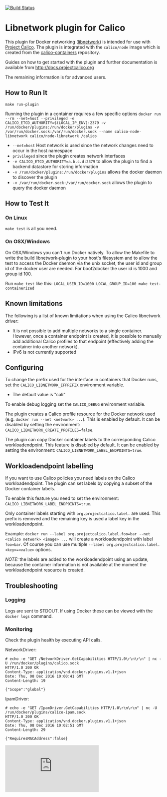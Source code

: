 [![Build Status](https://semaphoreci.com/api/v1/projects/d51a0276-7939-409e-80ac-aa5df9421fef/510521/badge.svg)](https://semaphoreci.com/calico/libnetwork-plugin)

# Libnetwork plugin for Calico

This plugin for Docker networking ([libnetwork](https://github.com/docker/libnetwork)) is intended for use with [Project Calico](http://www.projectcalico.org).
The plugin is integrated with the `calico/node` image which is created from the [calico-containers](https://github.com/projectcalico/calico-containers) repository.

Guides on how to get started with the plugin and further documentation is available from http://docs.projectcalico.org

The remaining information is for advanced users. 

## How to Run It
`make run-plugin`

Running the plugin in a container requires a few specific options
 `docker run --rm --net=host --privileged -e CALICO_ETCD_AUTHORITY=$(LOCAL_IP_ENV):2379 -v /run/docker/plugins:/run/docker/plugins -v /var/run/docker.sock:/var/run/docker.sock --name calico-node-libnetwork calico/node-libnetwork /calico`

- `--net=host` Host network is used since the network changes need to occur in the host namespace
- `privileged` since the plugin creates network interfaces
- `-e CALICO_ETCD_AUTHORITY=a.b.c.d:2379` to allow the plugin to find a backend datastore for storing information
- `-v /run/docker/plugins:/run/docker/plugins` allows the docker daemon to discover the plugin
- `-v /var/run/docker.sock:/var/run/docker.sock` allows the plugin to query the docker daemon

## How to Test It

### On Linux

`make test` is all you need.

### On OSX/Windows

On OSX/Windows you can't run Docker natively. To allow the Makefile to write the build libnetwork-plugin to your host's filesystem and to allow the test to access the Docker daemon via the unix socket, the user id and group id of the docker user are needed. For boot2docker the user id is 1000 and group id 100.

Run `make test` like this: `LOCAL_USER_ID=1000 LOCAL_GROUP_ID=100 make test-containerized`


## Known limitations
The following is a list of known limitations when using the Calico libnetwork
driver:
-  It is not possible to add multiple networks to a single container.  However,
   once a container endpoint is created, it is possible to manually add 
   additional Calico profiles to that endpoint (effectively adding the 
   container into another network).
- IPv6 is not currently supported

## Configuring

To change the prefix used for the interface in containers that Docker runs, set the `CALICO_LIBNETWORK_IFPREFIX` environment variable.

* The default value is "cali"

To enable debug logging set the `CALICO_DEBUG` environment variable.

The plugin creates a Calico profile resource for the Docker network used (e.g. `docker run --net <network> ...`). This is enabled by default. It can be disabled by setting the environment: `CALICO_LIBNETWORK_CREATE_PROFILES=false`.

The plugin can copy Docker container labels to the corresponding Calico workloadendpoint. This feature is disabled by default. It can be enabled by setting the environment: `CALICO_LIBNETWORK_LABEL_ENDPOINTS=true`.

## Workloadendpoint labelling
If you want to use Calico policies you need labels on the Calico workloadendpoint. The plugin can set labels by copying a subset of the Docker container labels.

To enable this feature you need to set the environment: `CALICO_LIBNETWORK_LABEL_ENDPOINTS=true`.

Only container labels starting with `org.projectcalico.label.` are used. This prefix is removed and the remaining key is used a label key in the workloadendpoint.

Example: `docker run --label org.projectcalico.label.foo=bar --net <calico network> <image> ...` will create a workloadendpoint with label `foo=bar`. Of course you can use multiple `--label org.projectcalico.label.<key>=<value>` options.


*NOTE:* the labels are added to the workloadendpoint using an update, because the container information is not available at the moment the workloadendpoint resource is created.

## Troubleshooting

### Logging
Logs are sent to STDOUT. If using Docker these can be viewed with the 
`docker logs` command.

### Monitoring

Check the plugin health by executing API calls.

NetworkDriver:

```
# echo -e "GET /NetworkDriver.GetCapabilities HTTP/1.0\r\n\r\n" | nc -U /run/docker/plugins/calico.sock
HTTP/1.0 200 OK
Content-Type: application/vnd.docker.plugins.v1.1+json
Date: Thu, 08 Dec 2016 10:00:41 GMT
Content-Length: 19

{"Scope":"global"}
```

IpamDriver:

```
# echo -e "GET /IpamDriver.GetCapabilities HTTP/1.0\r\n\r\n" | nc -U /run/docker/plugins/calico-ipam.sock
HTTP/1.0 200 OK
Content-Type: application/vnd.docker.plugins.v1.1+json
Date: Thu, 08 Dec 2016 10:02:51 GMT
Content-Length: 29

{"RequiresMACAddress":false}
```

[![Analytics](https://calico-ga-beacon.appspot.com/UA-52125893-3/libnetwork-plugin/README.md?pixel)](https://github.com/igrigorik/ga-beacon)
